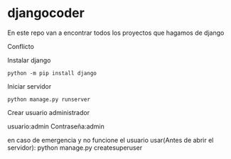 # djangocoder
En este repo van a encontrar todos los proyectos que hagamos de django

Conflicto

Instalar django

```shell
python -m pip install django
```


Iniciar servidor

```shell
python manage.py runserver
```

Crear usuario administrador

usuario:admin
Contraseña:admin

en caso de emergencia y no funcione el usuario usar(Antes de abrir el servidor):
python manage.py createsuperuser
